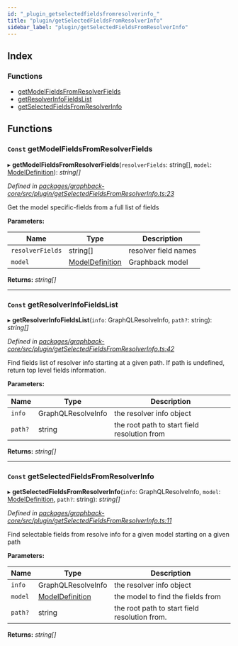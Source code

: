 ```yaml
---
id: "_plugin_getselectedfieldsfromresolverinfo_"
title: "plugin/getSelectedFieldsFromResolverInfo"
sidebar_label: "plugin/getSelectedFieldsFromResolverInfo"
---
```


## Index

### Functions

* [getModelFieldsFromResolverFields](_plugin_getselectedfieldsfromresolverinfo_.md#const-getmodelfieldsfromresolverfields)
* [getResolverInfoFieldsList](_plugin_getselectedfieldsfromresolverinfo_.md#const-getresolverinfofieldslist)
* [getSelectedFieldsFromResolverInfo](_plugin_getselectedfieldsfromresolverinfo_.md#const-getselectedfieldsfromresolverinfo)

## Functions

### `Const` getModelFieldsFromResolverFields

▸ **getModelFieldsFromResolverFields**(`resolverFields`: string[], `model`: [ModelDefinition](_plugin_modeldefinition_.md#modeldefinition)): *string[]*

*Defined in [packages/graphback-core/src/plugin/getSelectedFieldsFromResolverInfo.ts:23](https://github.com/aerogear/graphback/blob/63664df15/packages/graphback-core/src/plugin/getSelectedFieldsFromResolverInfo.ts#L23)*

Get the model specific-fields from a full list of fields

**Parameters:**

Name | Type | Description |
------ | ------ | ------ |
`resolverFields` | string[] | resolver field names |
`model` | [ModelDefinition](_plugin_modeldefinition_.md#modeldefinition) | Graphback model  |

**Returns:** *string[]*

___

### `Const` getResolverInfoFieldsList

▸ **getResolverInfoFieldsList**(`info`: GraphQLResolveInfo, `path?`: string): *string[]*

*Defined in [packages/graphback-core/src/plugin/getSelectedFieldsFromResolverInfo.ts:42](https://github.com/aerogear/graphback/blob/63664df15/packages/graphback-core/src/plugin/getSelectedFieldsFromResolverInfo.ts#L42)*

Find fields list of resolver info starting at a given path.
If path is undefined, return top level fields information.

**Parameters:**

Name | Type | Description |
------ | ------ | ------ |
`info` | GraphQLResolveInfo | the resolver info object |
`path?` | string | the root path to start field resolution from  |

**Returns:** *string[]*

___

### `Const` getSelectedFieldsFromResolverInfo

▸ **getSelectedFieldsFromResolverInfo**(`info`: GraphQLResolveInfo, `model`: [ModelDefinition](_plugin_modeldefinition_.md#modeldefinition), `path?`: string): *string[]*

*Defined in [packages/graphback-core/src/plugin/getSelectedFieldsFromResolverInfo.ts:11](https://github.com/aerogear/graphback/blob/63664df15/packages/graphback-core/src/plugin/getSelectedFieldsFromResolverInfo.ts#L11)*

Find selectable fields from resolve info for a given model starting on a given path

**Parameters:**

Name | Type | Description |
------ | ------ | ------ |
`info` | GraphQLResolveInfo | the resolver info object |
`model` | [ModelDefinition](_plugin_modeldefinition_.md#modeldefinition) | the model to find the fields from |
`path?` | string | the root path to start field resolution from.  |

**Returns:** *string[]*

